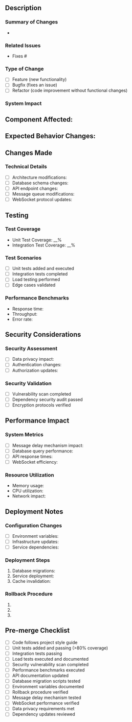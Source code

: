 <!-- Please ensure your PR title follows the format: [Feature/Bugfix/Refactor] Brief description -->

## Description
<!-- Provide a comprehensive description of your changes -->
### Summary of Changes
- 

### Related Issues
- Fixes #

### Type of Change
- [ ] Feature (new functionality)
- [ ] Bugfix (fixes an issue)
- [ ] Refactor (code improvement without functional changes)

### System Impact
**Component Affected:**
- 

**Expected Behavior Changes:**
- 

## Changes Made
### Technical Details
<!-- List all technical changes implemented -->
- [ ] Architecture modifications:
- [ ] Database schema changes:
- [ ] API endpoint changes:
- [ ] Message queue modifications:
- [ ] WebSocket protocol updates:

## Testing
### Test Coverage
- Unit Test Coverage: __%
- Integration Test Coverage: __%

### Test Scenarios
<!-- Detail the testing performed -->
- [ ] Unit tests added and executed
- [ ] Integration tests completed
- [ ] Load testing performed
- [ ] Edge cases validated

### Performance Benchmarks
<!-- Document performance test results -->
- Response time:
- Throughput:
- Error rate:

## Security Considerations
### Security Assessment
<!-- Document security implications -->
- [ ] Data privacy impact:
- [ ] Authentication changes:
- [ ] Authorization updates:

### Security Validation
- [ ] Vulnerability scan completed
- [ ] Dependency security audit passed
- [ ] Encryption protocols verified

## Performance Impact
### System Metrics
<!-- Document performance implications -->
- [ ] Message delay mechanism impact:
- [ ] Database query performance:
- [ ] API response times:
- [ ] WebSocket efficiency:

### Resource Utilization
- Memory usage:
- CPU utilization:
- Network impact:

## Deployment Notes
### Configuration Changes
- [ ] Environment variables:
- [ ] Infrastructure updates:
- [ ] Service dependencies:

### Deployment Steps
1. Database migrations:
2. Service deployment:
3. Cache invalidation:

### Rollback Procedure
1. 
2. 
3. 

## Pre-merge Checklist
<!-- Ensure all items are checked before requesting review -->
- [ ] Code follows project style guide
- [ ] Unit tests added and passing (>80% coverage)
- [ ] Integration tests passing
- [ ] Load tests executed and documented
- [ ] Security vulnerability scan completed
- [ ] Performance benchmarks executed
- [ ] API documentation updated
- [ ] Database migration scripts tested
- [ ] Environment variables documented
- [ ] Rollback procedure verified
- [ ] Message delay mechanism tested
- [ ] WebSocket performance verified
- [ ] Data privacy requirements met
- [ ] Dependency updates reviewed

<!-- Remember to assign reviewers and add appropriate labels -->
